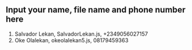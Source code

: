 ## Input your name, file name and phone number here
1. Salvador Lekan, SalvadorLekan.js, +2349056027157
2. Oke Olalekan, okeolalekan5.js, 08179459363

